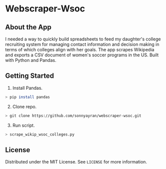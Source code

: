 # Webscraper-Wsoc

## About the App
I needed a way to quickly build spreadsheets to feed my daughter's college recruiting system for managing contact information and decision making in terms of which colleges align with her goals. The app scrapes Wikipedia and exports a CSV document of women's soccer programs in the US.  Built with Python and Pandas.

## Getting Started

1. Install Pandas.
```sh
> pip install pandas
```
2. Clone repo.
```sh
> git clone https://github.com/sonnyayran/webscraper-wsoc.git
```
3. Run script.
```sh
> scrape_wikip_wsoc_colleges.py
```

## License
Distributed under the MIT License. See `LICENSE` for more information.
